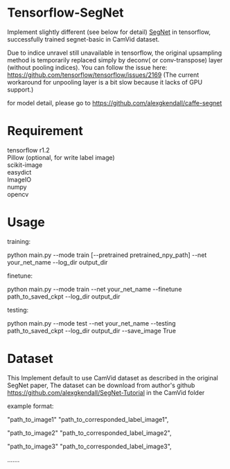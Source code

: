 # Tensorflow-SegNet
Implement slightly different (see below for detail) [SegNet](http://arxiv.org/abs/1511.00561) in tensorflow,
successfully trained segnet-basic in CamVid dataset.

Due to indice unravel still unavailable in tensorflow, the original upsampling
method is temporarily replaced simply by deconv( or conv-transpose) layer (without pooling indices).
You can follow the issue here: https://github.com/tensorflow/tensorflow/issues/2169
(The current workaround for unpooling layer is a bit slow because it lacks of GPU support.)

for model detail, please go to https://github.com/alexgkendall/caffe-segnet

# Requirement
tensorflow r1.2 <br />
Pillow (optional, for write label image) <br />
scikit-image <br />
easydict <br />
ImageIO <br />
numpy <br />
opencv <br />

# Usage
training:

  python main.py --mode train [--pretrained pretrained_npy_path] --net your_net_name --log_dir output_dir

finetune:

  python main.py --mode train --net your_net_name --finetune path_to_saved_ckpt --log_dir output_dir

testing:

  python main.py --mode test --net your_net_name --testing path_to_saved_ckpt --log_dir output_dir --save_image True


# Dataset
This Implement default to use CamVid dataset as described in the original SegNet paper,
The dataset can be download from author's github https://github.com/alexgkendall/SegNet-Tutorial in the CamVid folder

example format:

"path_to_image1" "path_to_corresponded_label_image1",

"path_to_image2" "path_to_corresponded_label_image2",

"path_to_image3" "path_to_corresponded_label_image3",

.......
